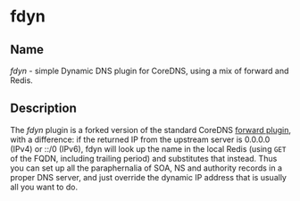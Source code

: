 # fdyn

## Name

*fdyn* - simple Dynamic DNS plugin for CoreDNS, using a mix of forward and
 Redis.

## Description

The *fdyn* plugin is a forked version of the standard CoreDNS [forward
plugin](https://coredns.io/plugins/forward/), with a difference: if the
returned IP from the upstream server is 0.0.0.0 (IPv4) or ::/0 (IPv6), fdyn
will look up the name in the local Redis (using `GET` of the FQDN, including
trailing period) and substitutes that instead. Thus you can set up all the
paraphernalia of SOA, NS and authority records in a proper DNS server, and
just override the dynamic IP address that is usually all you want to do.
